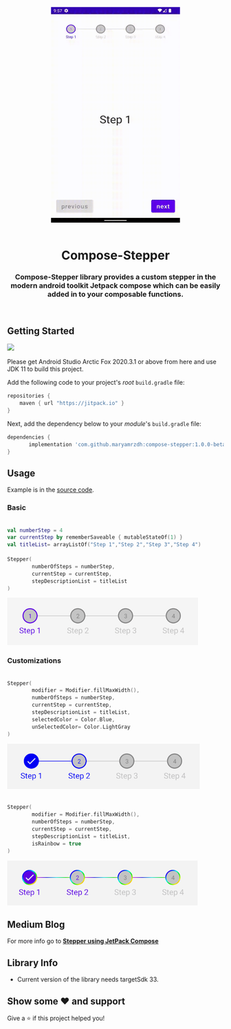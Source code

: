 <div align="center">
  <img src="images/Stepper.gif" width="300" height="500"/>
</div>
<br>

<h1 align="center">Compose-Stepper</h1>
<h3 align="center">Compose-Stepper library provides a custom stepper in the modern android toolkit Jetpack compose which can be easily added in to your composable functions.</h3>
<br>


## Getting Started

[![](https://jitpack.io/v/maryamrzdh/compose-stepper.svg)](https://jitpack.io/#maryamrzdh/compose-stepper)

Please get Android Studio Arctic Fox 2020.3.1 or above from here and use JDK 11 to build this project.

Add the following code to your project's _root_ `build.gradle` file:

```groovy
repositories {
    maven { url "https://jitpack.io" }
}
```

Next, add the dependency below to your _module_'s `build.gradle` file:

```gradle
dependencies {
	   implementation 'com.github.maryamrzdh:compose-stepper:1.0.0-beta01'
}
```

## Usage
Example is in the [source code](https://github.com/maryamrzdh/compose-stepper/blob/main/app/src/main/java/com/maryamrzdh/stepperview/MainActivity.kt).

### Basic

```kotlin

val numberStep = 4
var currentStep by rememberSaveable { mutableStateOf(1) }
val titleList= arrayListOf("Step 1","Step 2","Step 3","Step 4")

Stepper(
        numberOfSteps = numberStep,
        currentStep = currentStep,
        stepDescriptionList = titleList
) 

```

![Basic Usage Preview](images/basic-usage.png)


### Customizations

```kotlin

Stepper(
        modifier = Modifier.fillMaxWidth(),
        numberOfSteps = numberStep,
        currentStep = currentStep,
        stepDescriptionList = titleList,
        selectedColor = Color.Blue,
        unSelectedColor= Color.LightGray
)

```

![Custom Color Preview](images/custom-color.png)


```kotlin

Stepper(
        modifier = Modifier.fillMaxWidth(),
        numberOfSteps = numberStep,
        currentStep = currentStep,
        stepDescriptionList = titleList,
        isRainbow = true
)

```

![Rainbow Color Preview](images/rainbow-color.png)


## Medium Blog
For more info go to __[Stepper using JetPack Compose](https://medium.com/@maryamemarzadeh72/stepper-using-jetpack-compose-3765bce0f1b3)__


## Library Info
* Current version of the library needs targetSdk 33.

## Show some ❤ and support
Give a ⭐️ if this project helped you!
